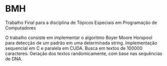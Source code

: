 BMH
===

Trabalho Final para a disciplina de Tópicos 
              Especiais em Programação de Computadores
              
  O trabalho consiste em implementar o algoritmo Boyer Moore Horspool para detecção de um padrão em uma determinada string.
  Implementação sequencial em C e paralela em CUDA.
  Busca em textos de 100000 caracteres.
  Geração dos textos randomicamente, com base nas sequências de DNA.
